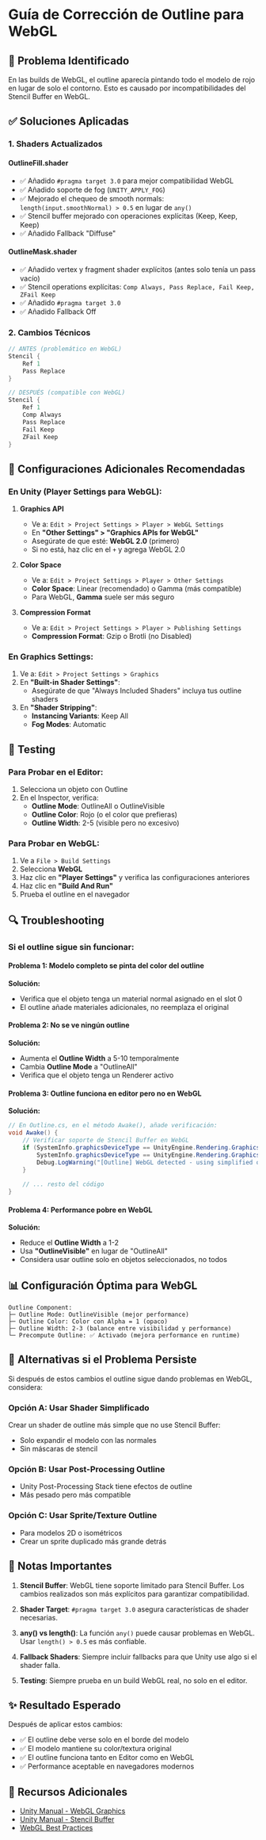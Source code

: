 # Guía de Corrección de Outline para WebGL

## 🐛 Problema Identificado
En las builds de WebGL, el outline aparecía pintando todo el modelo de rojo en lugar de solo el contorno. Esto es causado por incompatibilidades del Stencil Buffer en WebGL.

## ✅ Soluciones Aplicadas

### 1. **Shaders Actualizados**

#### **OutlineFill.shader**
- ✅ Añadido `#pragma target 3.0` para mejor compatibilidad WebGL
- ✅ Añadido soporte de fog (`UNITY_APPLY_FOG`)
- ✅ Mejorado el chequeo de smooth normals: `length(input.smoothNormal) > 0.5` en lugar de `any()`
- ✅ Stencil buffer mejorado con operaciones explícitas (Keep, Keep, Keep)
- ✅ Añadido Fallback "Diffuse"

#### **OutlineMask.shader**
- ✅ Añadido vertex y fragment shader explícitos (antes solo tenía un pass vacío)
- ✅ Stencil operations explícitas: `Comp Always, Pass Replace, Fail Keep, ZFail Keep`
- ✅ Añadido `#pragma target 3.0`
- ✅ Añadido Fallback Off

### 2. **Cambios Técnicos**

```glsl
// ANTES (problemático en WebGL)
Stencil {
    Ref 1
    Pass Replace
}

// DESPUÉS (compatible con WebGL)
Stencil {
    Ref 1
    Comp Always
    Pass Replace
    Fail Keep
    ZFail Keep
}
```

## 🔧 Configuraciones Adicionales Recomendadas

### En Unity (Player Settings para WebGL):

1. **Graphics API**
   - Ve a: `Edit > Project Settings > Player > WebGL Settings`
   - En **"Other Settings" > "Graphics APIs for WebGL"**
   - Asegúrate de que esté: **WebGL 2.0** (primero)
   - Si no está, haz clic en el `+` y agrega WebGL 2.0

2. **Color Space**
   - Ve a: `Edit > Project Settings > Player > Other Settings`
   - **Color Space**: Linear (recomendado) o Gamma (más compatible)
   - Para WebGL, **Gamma** suele ser más seguro

3. **Compression Format**
   - Ve a: `Edit > Project Settings > Player > Publishing Settings`
   - **Compression Format**: Gzip o Brotli (no Disabled)

### En Graphics Settings:

1. Ve a: `Edit > Project Settings > Graphics`
2. En **"Built-in Shader Settings"**:
   - Asegúrate de que "Always Included Shaders" incluya tus outline shaders
3. En **"Shader Stripping"**:
   - **Instancing Variants**: Keep All
   - **Fog Modes**: Automatic

## 🧪 Testing

### Para Probar en el Editor:
1. Selecciona un objeto con Outline
2. En el Inspector, verifica:
   - **Outline Mode**: OutlineAll o OutlineVisible
   - **Outline Color**: Rojo (o el color que prefieras)
   - **Outline Width**: 2-5 (visible pero no excesivo)

### Para Probar en WebGL:
1. Ve a `File > Build Settings`
2. Selecciona **WebGL**
3. Haz clic en **"Player Settings"** y verifica las configuraciones anteriores
4. Haz clic en **"Build And Run"**
5. Prueba el outline en el navegador

## 🔍 Troubleshooting

### Si el outline sigue sin funcionar:

#### Problema 1: Modelo completo se pinta del color del outline
**Solución:**
- Verifica que el objeto tenga un material normal asignado en el slot 0
- El outline añade materiales adicionales, no reemplaza el original

#### Problema 2: No se ve ningún outline
**Solución:**
- Aumenta el **Outline Width** a 5-10 temporalmente
- Cambia **Outline Mode** a "OutlineAll"
- Verifica que el objeto tenga un Renderer activo

#### Problema 3: Outline funciona en editor pero no en WebGL
**Solución:**
```csharp
// En Outline.cs, en el método Awake(), añade verificación:
void Awake() {
    // Verificar soporte de Stencil Buffer en WebGL
    if (SystemInfo.graphicsDeviceType == UnityEngine.Rendering.GraphicsDeviceType.OpenGLES3 ||
        SystemInfo.graphicsDeviceType == UnityEngine.Rendering.GraphicsDeviceType.OpenGLES2) {
        Debug.LogWarning("[Outline] WebGL detected - using simplified outline mode");
    }
    
    // ... resto del código
}
```

#### Problema 4: Performance pobre en WebGL
**Solución:**
- Reduce el **Outline Width** a 1-2
- Usa **"OutlineVisible"** en lugar de "OutlineAll"
- Considera usar outline solo en objetos seleccionados, no todos

## 📊 Configuración Óptima para WebGL

```
Outline Component:
├─ Outline Mode: OutlineVisible (mejor performance)
├─ Outline Color: Color con Alpha = 1 (opaco)
├─ Outline Width: 2-3 (balance entre visibilidad y performance)
└─ Precompute Outline: ✅ Activado (mejora performance en runtime)
```

## 🎨 Alternativas si el Problema Persiste

Si después de estos cambios el outline sigue dando problemas en WebGL, considera:

### Opción A: Usar Shader Simplificado
Crear un shader de outline más simple que no use Stencil Buffer:
- Solo expandir el modelo con las normales
- Sin máscaras de stencil

### Opción B: Usar Post-Processing Outline
- Unity Post-Processing Stack tiene efectos de outline
- Más pesado pero más compatible

### Opción C: Usar Sprite/Texture Outline
- Para modelos 2D o isométricos
- Crear un sprite duplicado más grande detrás

## 📝 Notas Importantes

1. **Stencil Buffer**: WebGL tiene soporte limitado para Stencil Buffer. Los cambios realizados son más explícitos para garantizar compatibilidad.

2. **Shader Target**: `#pragma target 3.0` asegura características de shader necesarias.

3. **any() vs length()**: La función `any()` puede causar problemas en WebGL. Usar `length() > 0.5` es más confiable.

4. **Fallback Shaders**: Siempre incluir fallbacks para que Unity use algo si el shader falla.

5. **Testing**: Siempre prueba en un build WebGL real, no solo en el editor.

## ✨ Resultado Esperado

Después de aplicar estos cambios:
- ✅ El outline debe verse solo en el borde del modelo
- ✅ El modelo mantiene su color/textura original
- ✅ El outline funciona tanto en Editor como en WebGL
- ✅ Performance aceptable en navegadores modernos

## 🔗 Recursos Adicionales

- [Unity Manual - WebGL Graphics](https://docs.unity3d.com/Manual/webgl-graphics.html)
- [Unity Manual - Stencil Buffer](https://docs.unity3d.com/Manual/SL-Stencil.html)
- [WebGL Best Practices](https://docs.unity3d.com/Manual/webgl-building.html)
